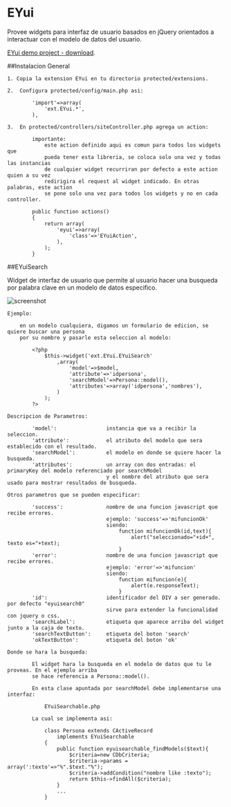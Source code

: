 EYui
====

Provee widgets para interfaz de usuario basados en jQuery orientados a interactuar con el modelo
de datos del usuario.

[EYui demo project - download][2].

##Instalacion General

	1. Copia la extension EYui en tu directorio protected/extensions.
	
	2.	Configura protected/config/main.php asi:
	
			'import'=>array(
				'ext.EYui.*',
			),
			
	3.	En protected/controllers/siteController.php agrega un action:
	
			importante:
				este action definido aqui es comun para todos los widgets que 
				pueda tener esta libreria, se coloca solo una vez y todas las instancias
				de cualquier widget recurriran por defecto a este action quien a su vez
				redirigira el request al widget indicado. En otras palabras, este action
				se pone solo una vez para todos los widgets y no en cada controller.
	
			public function actions()
			{
				return array(
					'eyui'=>array(
						'class'=>'EYuiAction',
					),
				);
			}

			
##EYuiSearch

Widget de interfaz de usuario que permite al usuario hacer una busqueda por palabra clave en un modelo de datos especifico.

![screenshot][1]

	Ejemplo:
	
		en un modelo cualquiera, digamos un formulario de edicion, se quiere buscar una persona
		por su nombre y pasarle esta seleccion al modelo:

			<?php 
				$this->widget('ext.EYui.EYuiSearch'
					,array(
						'model'=>$model,
						'attribute'=>'idpersona',
						'searchModel'=>Persona::model(),
						'attributes'=>array('idpersona','nombres'),
					)
				);
			?>
			
	Descripcion de Parametros:
	
			'model':				instancia que va a recibir la seleccion.
			'attribute':			el atributo del modelo que sera establecido con el resultado.
			'searchModel':			el modelo en donde se quiere hacer la busqueda.
			'attributes':			un array con dos entradas: el primaryKey del modelo referenciado por searchModel
									y el nombre del atributo que sera usado para mostrar resultados de busqueda.
							
	Otros parametros que se pueden especificar:
	
			'success':				nombre de una funcion javascript que recibe errores.
									ejemplo: 'success'=>'mifuncionOk'
									siendo:
										function mifuncionOk(id,text){
											alert("seleccionado="+id+", texto es="+text);
										}
			'error':				nombre de una funcion javascript que recibe errores.
									ejemplo: 'error'=>'mifuncion'
									siendo:
										function mifuncion(e){
											alert(e.responseText);
										}
			'id':					identificador del DIV a ser generado. por defecto "eyuisearch0"
									sirve para extender la funcionalidad con jquery o css.
			'searchLabel':			etiqueta que aparece arriba del widget junto a la caja de texto.
			'searchTextButton':		etiqueta del boton 'search'
			'okTextButton':			etiqueta del boton 'ok'
					
	Donde se hara la busqueda:
	
			El widget hara la busqueda en el modelo de datos que tu le proveas. En el ejemplo arriba
			se hace referencia a Persona::model(). 
			
			En esta clase apuntada por searchModel debe implementarse una interfaz:
			
				EYuiSearchable.php
			
			La cual se implementa asi:
			
				class Persona extends CActiveRecord 
					implements EYuiSearchable
				{
					public function eyuisearchable_findModels($text){
						$criteria=new CDbCriteria;
						$criteria->params = array(':texto'=>"%".$text."%");
						$criteria->addCondition("nombre like :texto");
						return $this->findAll($criteria);
					}
					...
				}
	

	
[1]: https://bitbucket.org/christiansalazarh/eyui/downloads/eyuisearch.gif
[2]: https://bitbucket.org/christiansalazarh/eyui/downloads/eyuidemo.zip
